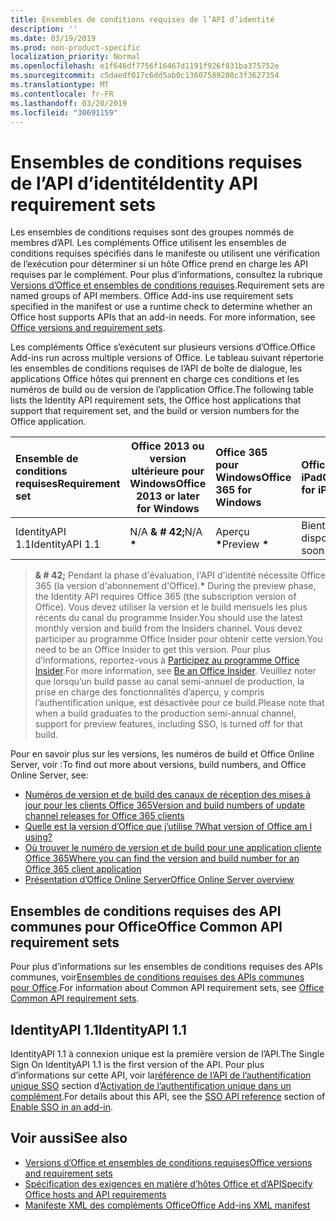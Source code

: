 ```yaml
---
title: Ensembles de conditions requises de l’API d’identité
description: ''
ms.date: 03/19/2019
ms.prod: non-product-specific
localization_priority: Normal
ms.openlocfilehash: e1f646df7756f16467d1191f926f831ba375752e
ms.sourcegitcommit: c5daedf017c6dd5ab0c13607589208c3f3627354
ms.translationtype: MT
ms.contentlocale: fr-FR
ms.lasthandoff: 03/20/2019
ms.locfileid: "30691159"
---
```

# <a name="identity-api-requirement-sets"></a><span data-ttu-id="f4009-102">Ensembles de conditions requises de l’API d’identité</span><span class="sxs-lookup"><span data-stu-id="f4009-102">Identity API requirement sets</span></span>

<span data-ttu-id="f4009-p101">Les ensembles de conditions requises sont des groupes nommés de membres d’API. Les compléments Office utilisent les ensembles de conditions requises spécifiés dans le manifeste ou utilisent une vérification de l’exécution pour déterminer si un hôte Office prend en charge les API requises par le complément. Pour plus d’informations, consultez la rubrique [Versions d’Office et ensembles de conditions requises](/office/dev/add-ins/develop/office-versions-and-requirement-sets).</span><span class="sxs-lookup"><span data-stu-id="f4009-p101">Requirement sets are named groups of API members. Office Add-ins use requirement sets specified in the manifest or use a runtime check to determine whether an Office host supports APIs that an add-in needs. For more information, see [Office versions and requirement sets](/office/dev/add-ins/develop/office-versions-and-requirement-sets).</span></span>

<span data-ttu-id="f4009-106">Les compléments Office s’exécutent sur plusieurs versions d’Office.</span><span class="sxs-lookup"><span data-stu-id="f4009-106">Office Add-ins run across multiple versions of Office.</span></span> <span data-ttu-id="f4009-107">Le tableau suivant répertorie les ensembles de conditions requises de l’API de boîte de dialogue, les applications Office hôtes qui prennent en charge ces conditions et les numéros de build ou de version de l’application Office.</span><span class="sxs-lookup"><span data-stu-id="f4009-107">The following table lists the Identity API requirement sets, the Office host applications that support that requirement set, and the build or version numbers for the Office application.</span></span>

|  <span data-ttu-id="f4009-108">Ensemble de conditions requises</span><span class="sxs-lookup"><span data-stu-id="f4009-108">Requirement set</span></span>  | <span data-ttu-id="f4009-109">Office 2013 ou version ultérieure pour Windows</span><span class="sxs-lookup"><span data-stu-id="f4009-109">Office 2013 or later for Windows</span></span> | <span data-ttu-id="f4009-110">Office 365 pour Windows</span><span class="sxs-lookup"><span data-stu-id="f4009-110">Office 365 for Windows</span></span>   |  <span data-ttu-id="f4009-111">Office 365 pour iPad</span><span class="sxs-lookup"><span data-stu-id="f4009-111">Office 365 for iPad</span></span>  |  <span data-ttu-id="f4009-112">Office 365 pour Mac</span><span class="sxs-lookup"><span data-stu-id="f4009-112">Office 365 for Mac</span></span>  | <span data-ttu-id="f4009-113">Office Online</span><span class="sxs-lookup"><span data-stu-id="f4009-113">Office Online</span></span>  | <span data-ttu-id="f4009-114">SharePoint Online</span><span class="sxs-lookup"><span data-stu-id="f4009-114">SharePoint Online</span></span> | <span data-ttu-id="f4009-115">OneDrive.com</span><span class="sxs-lookup"><span data-stu-id="f4009-115">OneDrive.com</span></span> |<span data-ttu-id="f4009-116">Outlook.com et Exchange Online</span><span class="sxs-lookup"><span data-stu-id="f4009-116">Outlook.com & Exchange Online</span></span>|
|:-----|-----|:-----|:-----|:-----|:-----|:-----|:-----|:-----|
| <span data-ttu-id="f4009-117">IdentityAPI 1.1</span><span class="sxs-lookup"><span data-stu-id="f4009-117">IdentityAPI 1.1</span></span>  | <span data-ttu-id="f4009-118">N/A **& # 42;**</span><span class="sxs-lookup"><span data-stu-id="f4009-118">N/A **&#42;**</span></span> | <span data-ttu-id="f4009-119">Aperçu **&#42;**</span><span class="sxs-lookup"><span data-stu-id="f4009-119">Preview **&#42;**</span></span> | <span data-ttu-id="f4009-120">Bientôt disponible</span><span class="sxs-lookup"><span data-stu-id="f4009-120">Coming soon</span></span> | <span data-ttu-id="f4009-121">Aperçu **&#42;**</span><span class="sxs-lookup"><span data-stu-id="f4009-121">Preview **&#42;**</span></span>| <span data-ttu-id="f4009-122">Aperçu</span><span class="sxs-lookup"><span data-stu-id="f4009-122">Preview</span></span> | <span data-ttu-id="f4009-123">Aperçu</span><span class="sxs-lookup"><span data-stu-id="f4009-123">Preview</span></span>| <span data-ttu-id="f4009-124">Bientôt disponible</span><span class="sxs-lookup"><span data-stu-id="f4009-124">Coming soon</span></span> | <span data-ttu-id="f4009-125">Bientôt disponible</span><span class="sxs-lookup"><span data-stu-id="f4009-125">Coming soon</span></span> |

> <span data-ttu-id="f4009-126">**& # 42;** Pendant la phase d'évaluation, l'API d'identité nécessite Office 365 (la version d'abonnement d'Office).</span><span class="sxs-lookup"><span data-stu-id="f4009-126">**&#42;** During the preview phase, the Identity API requires Office 365 (the subscription version of Office).</span></span> <span data-ttu-id="f4009-127">Vous devez utiliser la version et le build mensuels les plus récents du canal du programme Insider.</span><span class="sxs-lookup"><span data-stu-id="f4009-127">You should use the latest monthly version and build from the Insiders channel.</span></span> <span data-ttu-id="f4009-128">Vous devez participer au programme Office Insider pour obtenir cette version.</span><span class="sxs-lookup"><span data-stu-id="f4009-128">You need to be an Office Insider to get this version.</span></span> <span data-ttu-id="f4009-129">Pour plus d’informations, reportez-vous à [Participez au programme Office Insider](https://products.office.com/office-insider?tab=tab-1).</span><span class="sxs-lookup"><span data-stu-id="f4009-129">For more information, see [Be an Office Insider](https://products.office.com/office-insider?tab=tab-1).</span></span> <span data-ttu-id="f4009-130">Veuillez noter que lorsqu’un build passe au canal semi-annuel de production, la prise en charge des fonctionnalités d’aperçu, y compris l’authentification unique, est désactivée pour ce build.</span><span class="sxs-lookup"><span data-stu-id="f4009-130">Please note that when a build graduates to the production semi-annual channel, support for preview features, including SSO, is turned off for that build.</span></span>

<span data-ttu-id="f4009-131">Pour en savoir plus sur les versions, les numéros de build et Office Online Server, voir :</span><span class="sxs-lookup"><span data-stu-id="f4009-131">To find out more about versions, build numbers, and Office Online Server, see:</span></span>

- [<span data-ttu-id="f4009-132">Numéros de version et de build des canaux de réception des mises à jour pour les clients Office 365</span><span class="sxs-lookup"><span data-stu-id="f4009-132">Version and build numbers of update channel releases for Office 365 clients</span></span>](https://support.office.com/article/version-and-build-numbers-of-update-channel-releases-ae942449-1fca-4484-898b-a933ea23def7)
- [<span data-ttu-id="f4009-133">Quelle est la version d’Office que j’utilise ?</span><span class="sxs-lookup"><span data-stu-id="f4009-133">What version of Office am I using?</span></span>](https://support.office.com/article/What-version-of-Office-am-I-using-932788b8-a3ce-44bf-bb09-e334518b8b19)
- [<span data-ttu-id="f4009-134">Où trouver le numéro de version et de build pour une application cliente Office 365</span><span class="sxs-lookup"><span data-stu-id="f4009-134">Where you can find the version and build number for an Office 365 client application</span></span>](https://support.office.com/article/version-and-build-numbers-of-update-channel-releases-ae942449-1fca-4484-898b-a933ea23def7)
- [<span data-ttu-id="f4009-135">Présentation d’Office Online Server</span><span class="sxs-lookup"><span data-stu-id="f4009-135">Office Online Server overview</span></span>](/officeonlineserver/office-online-server-overview)

## <a name="office-common-api-requirement-sets"></a><span data-ttu-id="f4009-136">Ensembles de conditions requises des API communes pour Office</span><span class="sxs-lookup"><span data-stu-id="f4009-136">Office Common API requirement sets</span></span>

<span data-ttu-id="f4009-137">Pour plus d’informations sur les ensembles de conditions requises des APIs communes, voir[Ensembles de conditions requises des APIs communes pour Office](office-add-in-requirement-sets.md).</span><span class="sxs-lookup"><span data-stu-id="f4009-137">For information about Common API requirement sets, see [Office Common API requirement sets](office-add-in-requirement-sets.md).</span></span>

## <a name="identityapi-11"></a><span data-ttu-id="f4009-138">IdentityAPI 1.1</span><span class="sxs-lookup"><span data-stu-id="f4009-138">IdentityAPI 1.1</span></span>

<span data-ttu-id="f4009-139">IdentityAPI 1.1 à connexion unique est la première version de l’API.</span><span class="sxs-lookup"><span data-stu-id="f4009-139">The Single Sign On IdentityAPI 1.1 is the first version of the API.</span></span> <span data-ttu-id="f4009-140">Pour plus d’informations sur cette API, voir la[référence de l’API de l’authentification unique SSO](/office/dev/add-ins/develop/sso-in-office-add-ins#sso-api-reference) section d’[Activation de l’authentification unique dans un complément](/office/dev/add-ins/develop/sso-in-office-add-ins).</span><span class="sxs-lookup"><span data-stu-id="f4009-140">For details about this API, see the [SSO API reference](/office/dev/add-ins/develop/sso-in-office-add-ins#sso-api-reference) section of [Enable SSO in an add-in](/office/dev/add-ins/develop/sso-in-office-add-ins).</span></span>

## <a name="see-also"></a><span data-ttu-id="f4009-141">Voir aussi</span><span class="sxs-lookup"><span data-stu-id="f4009-141">See also</span></span>

- [<span data-ttu-id="f4009-142">Versions d’Office et ensembles de conditions requises</span><span class="sxs-lookup"><span data-stu-id="f4009-142">Office versions and requirement sets</span></span>](/office/dev/add-ins/develop/office-versions-and-requirement-sets)
- [<span data-ttu-id="f4009-143">Spécification des exigences en matière d’hôtes Office et d’API</span><span class="sxs-lookup"><span data-stu-id="f4009-143">Specify Office hosts and API requirements</span></span>](/office/dev/add-ins/develop/specify-office-hosts-and-api-requirements)
- [<span data-ttu-id="f4009-144">Manifeste XML des compléments Office</span><span class="sxs-lookup"><span data-stu-id="f4009-144">Office Add-ins XML manifest</span></span>](/office/dev/add-ins/develop/add-in-manifests)
